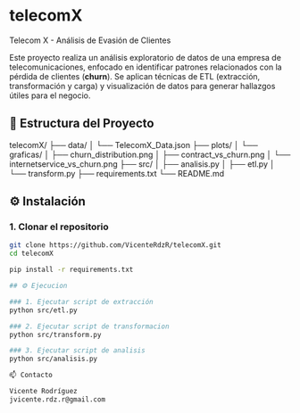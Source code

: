 # telecomX
Telecom X - Análisis de Evasión de Clientes

Este proyecto realiza un análisis exploratorio de datos de una empresa de telecomunicaciones, enfocado en identificar patrones relacionados con la pérdida de clientes (**churn**). Se aplican técnicas de ETL (extracción, transformación y carga) y visualización de datos para generar hallazgos útiles para el negocio.

##  📁 Estructura del Proyecto

telecomX/
├── data/
│ └── TelecomX_Data.json
├── plots/
│ └── graficas/
│ ├── churn_distribution.png
│ ├── contract_vs_churn.png
│ └── internetservice_vs_churn.png
├── src/
│ ├── analisis.py
│ ├── etl.py
│ └── transform.py
├── requirements.txt
└── README.md

## ⚙️ Instalación

### 1. Clonar el repositorio
```bash
git clone https://github.com/VicenteRdzR/telecomX.git
cd telecomX

pip install -r requirements.txt

## ⚙️ Ejecucion

### 1. Ejecutar script de extracción
python src/etl.py

### 2. Ejecutar script de transformacion
python src/transform.py

### 3. Ejecutar script de analisis
python src/analisis.py

📫 Contacto

Vicente Rodríguez
jvicente.rdz.r@gmail.com